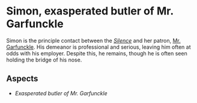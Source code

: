 # Simon, exasperated butler of Mr. Garfunckle
Simon is the principle contact between the [*Silence*](../Factions/Silence.md) and her patron, [Mr. Garfunckle](ArtGarfunckle). His demeanor is professional and serious, leaving him often at odds with his employer. Despite this, he remains, though he is often seen holding the bridge of his nose.

## Aspects
* *Exasperated butler of Mr. Garfunckle*